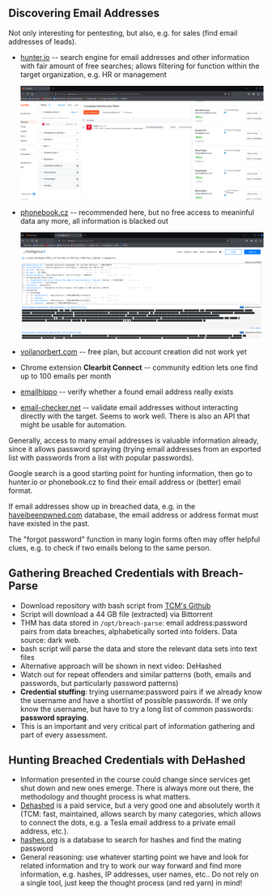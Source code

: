 ## Discovering Email Addresses

Not only interesting for pentesting, but also, e.g. for sales (find email
addresses of leads).

* [hunter.io](https://www.hunter.io) -- search engine for email addresses and
  other information with fair amount of free searches; allows filtering for
  function within the target organization, e.g. HR or management

  <img src="./hunter_io__emails.png" alt="hunter.io" width="800"/>

* [phonebook.cz](https://phonebook.cz) -- recommended here, but no free access
  to meaninful data any more, all information is blacked out

  <img src="./phonebook_cz.png" alt="phonebook.cz" width="800"/>

* [voilanorbert.com](https://voilanorbert.com) -- free plan, but account
  creation did not work yet
* Chrome extension **Clearbit Connect** -- community edition lets one find up
  to 100 emails per month
* [emailhippo](https://tools.emailhippo.com) -- verify whether a found email
  address really exists
* [email-checker.net](https://email-checker.net/validate) -- validate email
  addresses without interacting directly with the target. Seems to work well.
  There is also an API that might be usable for automation.

Generally, access to many email addresses is valuable information already,
since it allows password spraying (trying email addresses from an exported list
with passwords from a list with popular passwords).

Google search is a good starting point for hunting information, then go to
hunter.io or phonebook.cz to find their email address or (better) email format.

If email addresses show up in breached data, e.g. in the
[haveibeenpwned.com](https://haveibeenpwnd.com) database, the email address or
address format must have existed in the past.

The "forgot password" function in many login forms often may offer helpful clues,
e.g. to check if two emails belong to the same person.



## Gathering Breached Credentials with Breach-Parse

* Download repository with bash script from [TCM's Github](https://github.com/hmaverickadams/breach-parse)
* Script will download a 44 GB file (extracted) via Bittorrent
* THM has data stored in `/opt/breach-parse`: email address:password pairs from
  data breaches, alphabetically sorted into folders. Data source: dark web.
* bash script will parse the data and store the relevant data sets into text
  files
* Alternative approach will be shown in next video: DeHashed
* Watch out for repeat offenders and similar patterns (both, emails and
  passwords, but particularly password patterns)
* **Credential stuffing**: trying username:password pairs if we already know the
  username and have a shortlist of possible passwords. If we only know the
  username, but have to try a long list of common passwords: **password spraying**.
* This is an important and very critical part of information gathering and part of
  every assessment.



## Hunting Breached Credentials with DeHashed

* Information presented in the course could change since services get shut down 
and new ones emerge. There is always more out there, the methodology and
thought process is what matters.
* [Dehashed](https://dehashed.com) is a paid service, but a very good one and
  absolutely worth it (TCM: fast, maintained, allows search by many categories,
  which allows to connect the dots, e.g. a Tesla email address to a private email
  address, etc.).
* [hashes.org](https://hashes.org) is a database to search for hashes and find
  the mating password
* General reasoning: use whatever starting point we have and look for related
  information and try to work our way forward and find more information, e.g.
  hashes, IP addresses, user names, etc.. Do not rely on a single tool, just
  keep the thought process (and red yarn) in mind!


